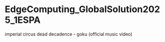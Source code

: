 # EdgeComputing_GlobalSolution2025_1ESPA
imperial circus dead decadence - goku (official music video)
